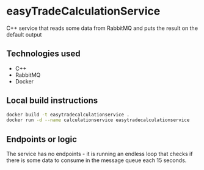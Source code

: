 # easyTradeCalculationService

C++ service that reads some data from RabbitMQ and puts the result on the default output

## Technologies used

- C++
- RabbitMQ
- Docker

## Local build instructions

```bash
docker build -t easytradecalculationservice .
docker run -d --name calculationservice easytradecalculationservice
```

## Endpoints or logic

The service has no endpoints - it is running an endless loop that checks if there is some data to consume in the message queue each 15 seconds.

